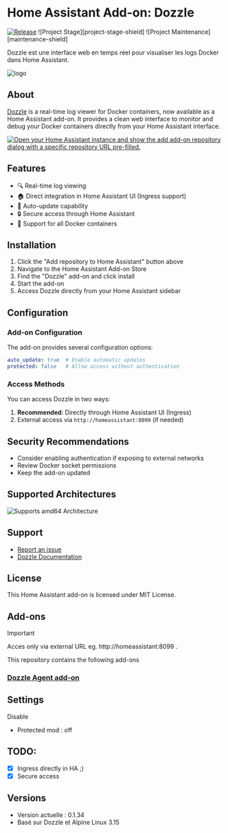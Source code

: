 # Home Assistant Add-on: Dozzle

[![Release][release-shield]][release] ![Project Stage][project-stage-shield] ![Project Maintenance][maintenance-shield]

Dozzle est une interface web en temps réel pour visualiser les logs Docker dans Home Assistant.

![logo](https://github.com/user-attachments/assets/b184931c-03d4-4e8a-b716-a9b17055892d)

## About

[Dozzle](https://dozzle.dev/) is a real-time log viewer for Docker containers, now available as a Home Assistant add-on. It provides a clean web interface to monitor and debug your Docker containers directly from your Home Assistant interface.

[![Open your Home Assistant instance and show the add add-on repository dialog with a specific repository URL pre-filled.](https://my.home-assistant.io/badges/supervisor_add_addon_repository.svg)](https://my.home-assistant.io/redirect/supervisor_add_addon_repository/?repository_url=https%3A%2F%2Fgithub.com%2FErreur32t%2Fhomeassistant-dozzle-addon)

## Features

- 🔍 Real-time log viewing
- 🏠 Direct integration in Home Assistant UI (Ingress support)
- 🔄 Auto-update capability
- 🔒 Secure access through Home Assistant
- 🐳 Support for all Docker containers

## Installation

1. Click the "Add repository to Home Assistant" button above
2. Navigate to the Home Assistant Add-on Store
3. Find the "Dozzle" add-on and click install
4. Start the add-on
5. Access Dozzle directly from your Home Assistant sidebar

## Configuration

### Add-on Configuration

The add-on provides several configuration options:

```yaml
auto_update: true  # Enable automatic updates
protected: false   # Allow access without authentication
```

### Access Methods

You can access Dozzle in two ways:
1. **Recommended**: Directly through Home Assistant UI (Ingress)
2. External access via `http://homeassistant:8099` (if needed)

## Security Recommendations

- Consider enabling authentication if exposing to external networks
- Review Docker socket permissions
- Keep the add-on updated

## Supported Architectures

![Supports amd64 Architecture][amd64-shield]

## Support

- [Report an issue](https://github.com/Erreur32/homeassistant-dozzle-addon/issues)
- [Dozzle Documentation](https://dozzle.dev/)

## License

This Home Assistant add-on is licensed under MIT License.

## Add-ons

> [!IMPORTANT]
> Acces only via external URL eg. http://homeassistant:8099 .


This repository contains the following add-ons
### [Dozzle Agent add-on](./dozzle-agent)

## Settings
 Disable
 - Protected mod : off


## TODO:
- [x] Ingress directly in HA ;)
- [x] Secure access

## Versions

- Version actuelle : 0.1.34
- Basé sur Dozzle et Alpine Linux 3.15

[amd64-shield]: https://img.shields.io/badge/amd64-yes-green.svg
[release-shield]: https://img.shields.io/badge/version-v0.1.34-blue.svg
[release]: https://github.com/Erreur32/homeassistant-dozzle-addon/releases

